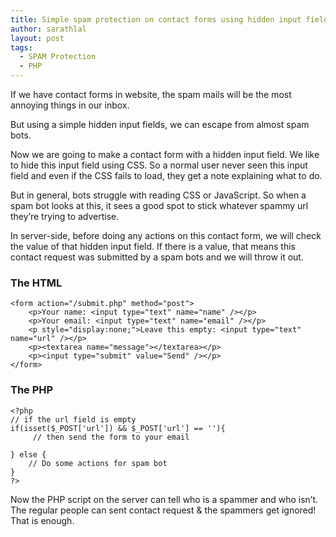 ```yaml
---
title: Simple spam protection on contact forms using hidden input field
author: sarathlal
layout: post
tags:
  - SPAM Protection
  - PHP
---
```


If we have contact forms in website, the spam mails will be the most annoying things in our inbox.

But using a simple hidden input fields, we can escape from almost spam bots.

Now we are going to make a contact form with a hidden input field. We like to hide this input field using CSS. So a normal user never seen this input field and even if the CSS fails to load, they get a note explaining what to do.

But in general, bots struggle with reading CSS or JavaScript. So when a spam bot looks at this, it sees a good spot to stick whatever spammy url they’re trying to advertise.

In server-side, before doing any actions on this contact form, we will check the value of that hidden input field. If there is a value, that means this contact request was submitted by a spam bots and we will throw it out.

### The HTML

	<form action="/submit.php" method="post">
		<p>Your name: <input type="text" name="name" /></p>
		<p>Your email: <input type="text" name="email" /></p>
		<p style="display:none;">Leave this empty: <input type="text" name="url" /></p>
		<p><textarea name="message"></textarea></p>
		<p><input type="submit" value="Send" /></p>
	</form>

### The PHP

	<?php
	// if the url field is empty 
	if(isset($_POST['url']) && $_POST['url'] == ''){
		 // then send the form to your email

	} else {
		// Do some actions for spam bot
	}
	?>


Now the PHP script on the server can tell who is a spammer and who isn’t. The regular people can sent contact request & the spammers get ignored! That is enough.
